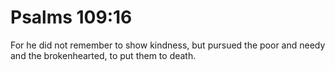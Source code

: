 # Psalms 109:16

For he did not remember to show kindness, but pursued the poor and needy and the brokenhearted, to put them to death.
